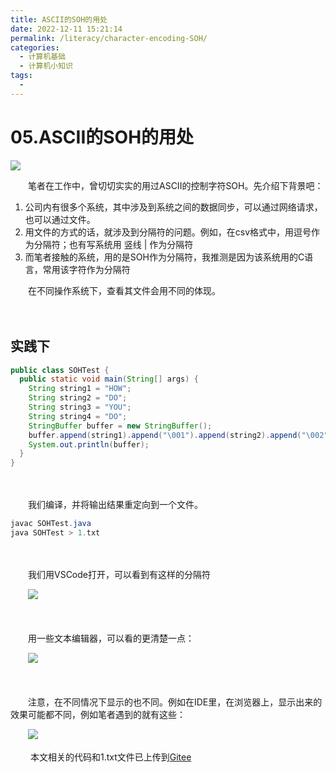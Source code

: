 ```yaml
---
title: ASCII的SOH的用处
date: 2022-12-11 15:21:14
permalink: /literacy/character-encoding-SOH/
categories:
  - 计算机基础
  - 计算机小知识
tags:
  - 
---
```

# 05.ASCII的SOH的用处


![](https://image.peterjxl.com//blog/4.2b.png)

　　笔者在工作中，曾切切实实的用过ASCII的控制字符SOH。先介绍下背景吧：

1. 公司内有很多个系统，其中涉及到系统之间的数据同步，可以通过网络请求，也可以通过文件。
2. 用文件的方式的话，就涉及到分隔符的问题。例如，在csv格式中，用逗号作为分隔符；也有写系统用 竖线 |   作为分隔符
3. 而笔者接触的系统，用的是SOH作为分隔符，我推测是因为该系统用的C语言，常用该字符作为分隔符

　　在不同操作系统下，查看其文件会用不同的体现。

　　‍
<!-- more -->
## 实践下

```java
public class SOHTest {
  public static void main(String[] args) {
    String string1 = "HOW";
    String string2 = "DO";
    String string3 = "YOU";
    String string4 = "DO";
    StringBuffer buffer = new StringBuffer();
    buffer.append(string1).append("\001").append(string2).append("\002").append(string3).append("\003").append(string4);
    System.out.println(buffer);
  }
}
```

　　​

　　我们编译，并将输出结果重定向到一个文件。

```java
javac SOHTest.java
java SOHTest > 1.txt
```

　　‍

　　我们用VSCode打开，可以看到有这样的分隔符

　　​![](https://image.peterjxl.com/blog/image-20221211111655-w7l1h7a.png)​

　　‍

　　用一些文本编辑器，可以看的更清楚一点：

　　​![](https://image.peterjxl.com/blog/image-20221211112656-40i5mol.png)​

　　‍

　　注意，在不同情况下显示的也不同。例如在IDE里，在浏览器上，显示出来的效果可能都不同，例如笔者遇到的就有这些：

　　​![](https://image.peterjxl.com/blog/image-20221211112913-3d3vg07.png)​

　　‍
本文相关的代码和1.txt文件已上传到[Gitee](https://gitee.com/peterjxl/LearnJava/tree/master/01.JavaSE/05.OOP/15.character])